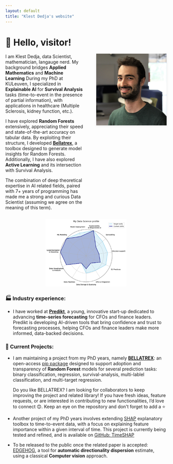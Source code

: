```yaml
---
layout: default
title: "Klest Dedja's website"
---
```


# 👋 Hello, visitor!

<div style="display: flex; align-items: flex-start; gap: 2.5rem;">
  <div style="flex: 1;">
    I am Klest Dedja, data Scientist, mathematician, langauge nerd. My background bridges <strong>Applied Mathematics</strong> and <strong>Machine Learning</strong> During my PhD at KULeuven, I specialized in <strong>Explainable AI</strong> for <strong>Survival Analysis</strong> tasks (time-to-event in the presence of partial information), with applications in healthcare (Multiple Sclerosis, kidney function, etc.).

  I have explored <strong>Random Forests</strong> extensively, appreciating  their speed and state-of-the-art accuracy on tabular data. By exploiting their structure, I developed <a href="https://github.com/klestdedja/bellatrex"><strong>Bellatrex</strong></a>, a toolbox designed to generate model insights for Random Forests. Additionally, I have also explored <strong>Active Learning</strong> and its intersection with Survival Analysis.<br>

  The combination of deep theoretical expertise in AI related fields, paired with 7+ years of programming has made me a strong and curious Data Scientist (assuming we agree on the meaning of this term).
  </div>
  <div style="display: flex; flex-direction: column; align-items: center;">
  <img src="/images/profile-2024.jpg" alt="Klest Dedja" style="width:220px; box-shadow: 0 2px 8px rgba(0,0,0,0.08);" />
    <!-- <span style="font-size: 0.95em; color: #888; margin-top: 0.5em; text-align: center;">I hate this picture by the way, I have to get a better one soon</span> -->
  </div>
</div>

<!--
I am Klest Dedja, data Scientist, mathematician, langauge nerd. My background bridges **Applied Mathematics** and **Machine Learning**. During my PhD at KULeuven, I specialized in **Explainable AI** for **Survival Analysis** tasks (time-to-event in the presence of partial information), with applications in healthcare (Multiple Sclerosis, kidney function, etc.).

I have explored **Random Forests** extensively, leveraging their speed and state-of-the-art accuracy on tabular data. By exploiting their structure, I developed [**Bellatrex**](https://github.com/klestdedja/bellatrex), a toolbox designed to generate model insights for Random Forests. Additionally, I have also explored **Active Learning** and its intersection with Survival Analysis.

You can find my PhD dissertation [here](https://lirias.kuleuven.be/retrieve/dff3deaa-efd3-45e2-833c-e6db47d88434).

The combination of deep theoretical expertise in AI related fields, paired with 7+ years of programming has made me a strong and curious Data Scientist (assuming we agree on the meaning of this term).
-->

<p align="center">
  <img src="/images/skills-chart-profile.png" alt="Skills Map"  style="width:50%; height:auto;" />
</p>

### 🏭 Industry experience:

- I have worked at **[Predikt](https://predikt.ai/)**, a young, innovative start-up dedicated to advancing **time-series forecasting** for CFOs and finance leaders. Predikt is developing AI-driven tools that bring confidence and trust to forecasting processes, helping CFOs and finance leaders make more informed, data-backed decisions.

### 🔭 Current Projects:

- I am maintaining a project from my PhD years, namely **[BELLATREX](https://github.com/klestdedja/bellatrex)**: an open-access [pip package](https://pypi.org/project/bellatrex/) designed to support adoption and transparency of **Random Forest** models for several prediction tasks: binary classification, regression, survival-analysis, multi-lablel classification, and multi-target regression.

  Do you like BELLATREX? I am looking for collaborators to keep improving the project and related library! If you have fresh ideas, feature requests, or are interested in contributing to new functionalities, I’d love to connect 😊.
   Keep an eye on the repository and don't forget to add a ⭐️

- Another project of my PhD years involves extending [SHAP](https://shap.readthedocs.io/en/latest/) explanatory toolbox to time-to-event data, with a focus on explaining feature importance within a given interval of time. This project is currently being tested and refined, and is available on [GitHub: TimeSHAP](https://github.com/klestdedja/timeSHAP)

- To be released to the public once the related paper is accepted: [EDGEHOG](https://github.com/klestdedja/directionality), a tool for **automatic directionality dispersion** estimate, using a classical **Computer vision** approach.


<!--
## 🔬 Research
- [Google Scholar](https://scholar.google.com/citations?user=SWJ2Y2cAAAAJ)
- [PhD Dissertation](https://lirias.kuleuven.be/retrieve/dff3deaa-efd3-45e2-833c-e6db47d88434)

## ⚙️ Projects
- [**Bellatrex**](https://github.com/klestdedja/bellatrex) → [pip package](https://pypi.org/project/bellatrex/)
- [SHAP extension](https://github.com/klestdedja/timeSHAP) for survival data
- [**EDGEHOG**](https://github.com/klestdedja/directionality)

## 📫 Contact
- [LinkedIn](https://www.linkedin.com/in/klest-dedja/)
-->
